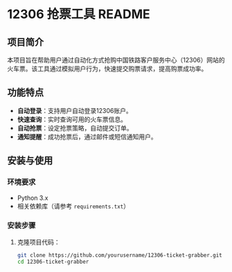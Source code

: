 # 12306 抢票工具 README

## 项目简介

本项目旨在帮助用户通过自动化方式抢购中国铁路客户服务中心（12306）网站的火车票。该工具通过模拟用户行为，快速提交购票请求，提高购票成功率。

## 功能特点

- **自动登录**：支持用户自动登录12306账户。
- **快速查询**：实时查询可用的火车票信息。
- **自动抢票**：设定抢票策略，自动提交订单。
- **通知提醒**：成功抢票后，通过邮件或短信通知用户。

## 安装与使用

### 环境要求

- Python 3.x
- 相关依赖库（请参考 `requirements.txt`）

### 安装步骤

1. 克隆项目代码：
   ```bash
   git clone https://github.com/yourusername/12306-ticket-grabber.git
   cd 12306-ticket-grabber
